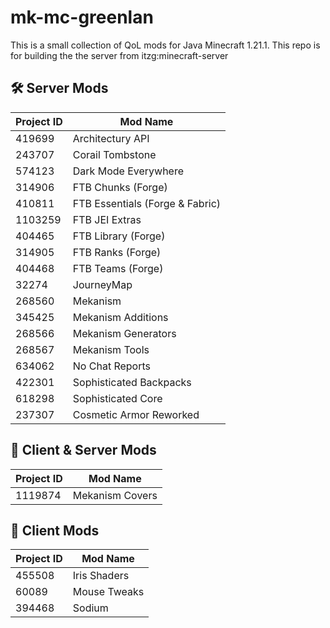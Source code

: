 # mk-mc-greenlan
This is a small collection of QoL mods for Java Minecraft 1.21.1. This repo is for building the the server from itzg:minecraft-server

## 🛠️ Server Mods

| Project ID | Mod Name                      |
|------------|-------------------------------|
| 419699     | Architectury API              |
| 243707     | Corail Tombstone              |
| 574123     | Dark Mode Everywhere          |
| 314906     | FTB Chunks (Forge)            |
| 410811     | FTB Essentials (Forge & Fabric) |
| 1103259    | FTB JEI Extras                |
| 404465     | FTB Library (Forge)           |
| 314905     | FTB Ranks (Forge)             |
| 404468     | FTB Teams (Forge)             |
| 32274      | JourneyMap                    |
| 268560     | Mekanism                      |
| 345425     | Mekanism Additions            |
| 268566     | Mekanism Generators           |
| 268567     | Mekanism Tools                |
| 634062     | No Chat Reports               |
| 422301     | Sophisticated Backpacks       |
| 618298     | Sophisticated Core            |
| 237307     | Cosmetic Armor Reworked       |

## 🔄 Client & Server Mods

| Project ID | Mod Name          |
|------------|-------------------|
| 1119874    | Mekanism Covers   |

## 🧩 Client Mods

| Project ID | Mod Name     |
|------------|--------------|
| 455508     | Iris Shaders |
| 60089      | Mouse Tweaks |
| 394468     | Sodium       |
